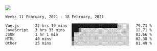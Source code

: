 <!--
**Mat2ja/Mat2ja** is a ✨ _special_ ✨ repository because its `README.md` (this file) appears on your GitHub profile.

Here are some ideas to get you started:

- 🔭 I’m currently working on ...
- 🌱 I’m currently learning ...
- 👯 I’m looking to collaborate on ...
- 🤔 I’m looking for help with ...
- 💬 Ask me about ...
- 📫 How to reach me: ...
- 😄 Pronouns: ...
- ⚡ Fun fact: ...
-->

<img src='https://media.giphy.com/media/xT9IgG50Fb7Mi0prBC/giphy.gif'>

<!--START_SECTION:waka-->
```text
Week: 11 February, 2021 - 18 February, 2021

Vue.js       22 hrs 19 mins  ████████████████████░░░░░   79.71 % 
JavaScript   3 hrs 33 mins   ███▒░░░░░░░░░░░░░░░░░░░░░   12.71 % 
JSON         1 hr 1 min      █░░░░░░░░░░░░░░░░░░░░░░░░   03.66 % 
HTML         40 mins         ▓░░░░░░░░░░░░░░░░░░░░░░░░   02.38 % 
Other        25 mins         ▒░░░░░░░░░░░░░░░░░░░░░░░░   01.49 % 
```
<!--END_SECTION:waka-->
